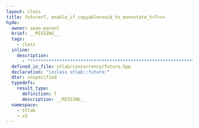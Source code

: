 ```yaml
---
layout: class
title: future<T, enable_if_copyable<void_to_monostate_t<T>>>
hyde:
  owner: sean-parent
  brief: __MISSING__
  tags:
    - class
  inline:
    description:
      - "***********************************************************************************************"
  defined_in_file: stlab/concurrency/future.hpp
  declaration: "\nclass stlab::future;"
  dtor: unspecified
  typedefs:
    result_type:
      definition: T
      description: __MISSING__
  namespace:
    - stlab
    - v3
---
```

